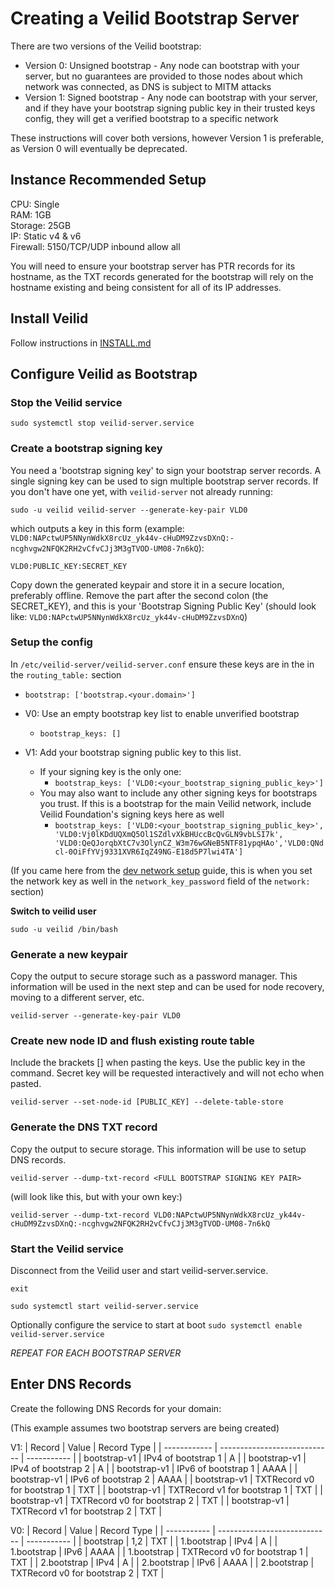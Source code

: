 # Creating a Veilid Bootstrap Server

There are two versions of the Veilid bootstrap:

 * Version 0: Unsigned bootstrap - Any node can bootstrap with your server, but no guarantees are provided to those nodes about which network was connected, as DNS is subject to MITM attacks
 * Version 1: Signed bootstrap - Any node can bootstrap with your server, and if they have your bootstrap signing public key in their trusted keys config, they will get a verified bootstrap to a specific network

These instructions will cover both versions, however Version 1 is preferable, as Version 0 will eventually be deprecated.

## Instance Recommended Setup

CPU: Single<br>
RAM: 1GB<br>
Storage: 25GB<br>
IP: Static v4 & v6<br>
Firewall: 5150/TCP/UDP inbound allow all<br>

You will need to ensure your bootstrap server has PTR records for its hostname, as the TXT records generated for the bootstrap will rely on the hostname existing and being consistent for all of its IP addresses.

## Install Veilid

Follow instructions in [INSTALL.md](./INSTALL.md)

## Configure Veilid as Bootstrap

### Stop the Veilid service

```shell
sudo systemctl stop veilid-server.service
```

### Create a bootstrap signing key

You need a 'bootstrap signing key' to sign your bootstrap server records. A single signing key can be used to sign multiple bootstrap server records. If you don't have one yet, with `veilid-server` not already running:

```shell
sudo -u veilid veilid-server --generate-key-pair VLD0
```
which outputs a key in this form (example: `VLD0:NAPctwUP5NNynWdkX8rcUz_yk44v-cHuDM9ZzvsDXnQ:-ncghvgw2NFQK2RH2vCfvCJj3M3gTVOD-UM08-7n6kQ`):
```
VLD0:PUBLIC_KEY:SECRET_KEY
```

Copy down the generated keypair and store it in a secure location, preferably offline.
Remove the part after the second colon (the SECRET_KEY), and this is your 'Bootstrap Signing Public Key' (should look like: `VLD0:NAPctwUP5NNynWdkX8rcUz_yk44v-cHuDM9ZzvsDXnQ`)

### Setup the config

In `/etc/veilid-server/veilid-server.conf` ensure these keys are in the in the `routing_table:` section

- `bootstrap: ['bootstrap.<your.domain>']`

- V0: Use an empty bootstrap key list to enable unverified bootstrap
  - `bootstrap_keys: []`
- V1: Add your bootstrap signing public key to this list.
  - If your signing key is the only one:
    - `bootstrap_keys: ['VLD0:<your_bootstrap_signing_public_key>']`
  - You may also want to include any other signing keys for bootstraps you trust. If this is a bootstrap for the main Veilid network, include Veilid Foundation's signing keys here as well
    - `bootstrap_keys: ['VLD0:<your_bootstrap_signing_public_key>', 'VLD0:Vj0lKDdUQXmQ5Ol1SZdlvXkBHUccBcQvGLN9vbLSI7k', 'VLD0:QeQJorqbXtC7v3OlynCZ_W3m76wGNeB5NTF81ypqHAo','VLD0:QNdcl-0OiFfYVj9331XVR6IqZ49NG-E18d5P7lwi4TA']`

(If you came here from the [dev network setup](./dev-setup/dev-network-setup.md) guide, this is when you set the network key as well in the `network_key_password` field of the `network:` section)

**Switch to veilid user**

```shell
sudo -u veilid /bin/bash
```

### Generate a new keypair

Copy the output to secure storage such as a password manager. This information will be used in the next step and can be used for node recovery, moving to a different server, etc.

```shell
veilid-server --generate-key-pair VLD0
```

### Create new node ID and flush existing route table

Include the brackets [] when pasting the keys. Use the public key in the command. Secret key will be requested interactively and will not echo when pasted.

```shell
veilid-server --set-node-id [PUBLIC_KEY] --delete-table-store
```

### Generate the DNS TXT record

Copy the output to secure storage. This information will be use to setup DNS records.

```shell
veilid-server --dump-txt-record <FULL BOOTSTRAP SIGNING KEY PAIR>
```

(will look like this, but with your own key:)
```shell
veilid-server --dump-txt-record VLD0:NAPctwUP5NNynWdkX8rcUz_yk44v-cHuDM9ZzvsDXnQ:-ncghvgw2NFQK2RH2vCfvCJj3M3gTVOD-UM08-7n6kQ
```

### Start the Veilid service

Disconnect from the Veilid user and start veilid-server.service.

```shell
exit
```

```shell
sudo systemctl start veilid-server.service
```

Optionally configure the service to start at boot `sudo systemctl enable veilid-server.service`

_REPEAT FOR EACH BOOTSTRAP SERVER_

## Enter DNS Records

Create the following DNS Records for your domain:

(This example assumes two bootstrap servers are being created)

V1:
| Record       | Value                        | Record Type |
| ------------ | ---------------------------- | ----------- |
| bootstrap-v1 | IPv4 of bootstrap 1          | A           |
| bootstrap-v1 | IPv4 of bootstrap 2          | A           |
| bootstrap-v1 | IPv6 of bootstrap 1          | AAAA        |
| bootstrap-v1 | IPv6 of bootstrap 2          | AAAA        |
| bootstrap-v1 | TXTRecord v0 for bootstrap 1 | TXT         |
| bootstrap-v1 | TXTRecord v1 for bootstrap 1 | TXT         |
| bootstrap-v1 | TXTRecord v0 for bootstrap 2 | TXT         |
| bootstrap-v1 | TXTRecord v1 for bootstrap 2 | TXT         |

V0:
| Record      | Value                        | Record Type |
| ----------- | ---------------------------- | ----------- |
| bootstrap   | 1,2                          | TXT         |
| 1.bootstrap | IPv4                         | A           |
| 1.bootstrap | IPv6                         | AAAA        |
| 1.bootstrap | TXTRecord v0 for bootstrap 1 | TXT         |
| 2.bootstrap | IPv4                         | A           |
| 2.bootstrap | IPv6                         | AAAA        |
| 2.bootstrap | TXTRecord v0 for bootstrap 2 | TXT         |
